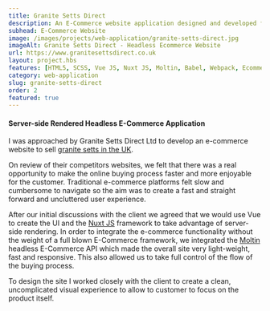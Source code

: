 ```yaml
---
title: Granite Setts Direct
description: An E-Commerce website application designed and developed for Granite Setts Direct Ltd using a headless E-Commerce API
subhead: E-Commerce Website
image: /images/projects/web-application/granite-setts-direct.jpg
imageAlt: Granite Setts Direct - Headless Ecommerce Website
url: https://www.granitesettsdirect.co.uk
layout: project.hbs
features: [HTML5, SCSS, Vue JS, Nuxt JS, Moltin, Babel, Webpack, Ecommerce]
category: web-application
slug: granite-setts-direct
order: 2
featured: true
---
```


#### Server-side Rendered Headless E-Commerce Application

I was approached by Granite Setts Direct Ltd to develop an e-commerce website to
sell [granite setts in the UK](https://www.granitesettsdirect.co.uk).

On review of their competitors websites, we felt that there was a real opportunity
to make the online buying process faster and more enjoyable for the customer. Traditional
e-commerce platforms felt slow and cumbersome to navigate so the aim was to create a
fast and straight forward and uncluttered user experience.

After our initial discussions with the client we agreed that we would use Vue to create
the UI and the [Nuxt JS](https://nuxtjs.org/) framework to take advantage of server-side rendering. In order to
integrate the e-commerce functionality without the weight of a full blown E-Commerce
framework, we integrated the [Moltin](https://moltin.com/) headless E-Commerce API which made the overall site very
light-weight, fast and responsive. This also allowed us to take full control of the
flow of the buying process.

To design the site I worked closely with the client to create a clean, uncomplicated
visual experience to allow to customer to focus on the product itself.
